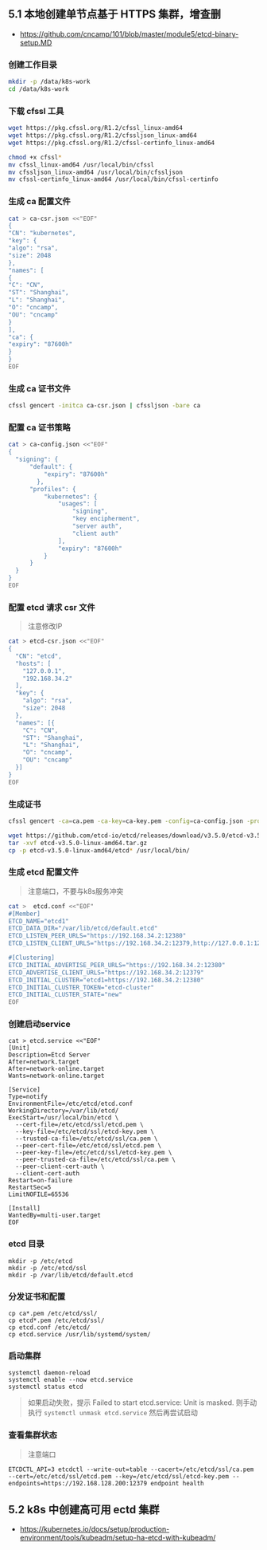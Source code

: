 ## 5.1 本地创建单节点基于 HTTPS 集群，增查删
- https://github.com/cncamp/101/blob/master/module5/etcd-binary-setup.MD

### 创建工作目录

```sh
mkdir -p /data/k8s-work
cd /data/k8s-work
```

### 下载 cfssl 工具

```sh
wget https://pkg.cfssl.org/R1.2/cfssl_linux-amd64
wget https://pkg.cfssl.org/R1.2/cfssljson_linux-amd64
wget https://pkg.cfssl.org/R1.2/cfssl-certinfo_linux-amd64

chmod +x cfssl*
mv cfssl_linux-amd64 /usr/local/bin/cfssl
mv cfssljson_linux-amd64 /usr/local/bin/cfssljson
mv cfssl-certinfo_linux-amd64 /usr/local/bin/cfssl-certinfo
```

### 生成 ca 配置文件

```sh
cat > ca-csr.json <<"EOF"
{
"CN": "kubernetes",
"key": {
"algo": "rsa",
"size": 2048
},
"names": [
{
"C": "CN",
"ST": "Shanghai",
"L": "Shanghai",
"O": "cncamp",
"OU": "cncamp"
}
],
"ca": {
"expiry": "87600h"
}
}
EOF
```

### 生成 ca 证书文件

```sh
cfssl gencert -initca ca-csr.json | cfssljson -bare ca
```

### 配置 ca 证书策略

```sh
cat > ca-config.json <<"EOF"
{
  "signing": {
      "default": {
          "expiry": "87600h"
        },
      "profiles": {
          "kubernetes": {
              "usages": [
                  "signing",
                  "key encipherment",
                  "server auth",
                  "client auth"
              ],
              "expiry": "87600h"
          }
      }
  }
}
EOF
```

### 配置 etcd 请求 csr 文件
> 注意修改IP
```sh
cat > etcd-csr.json <<"EOF"
{
  "CN": "etcd",
  "hosts": [
    "127.0.0.1",
    "192.168.34.2"
  ],
  "key": {
    "algo": "rsa",
    "size": 2048
  },
  "names": [{
    "C": "CN",
    "ST": "Shanghai",
    "L": "Shanghai",
    "O": "cncamp",
    "OU": "cncamp"
  }]
}
EOF
```

### 生成证书

```sh
cfssl gencert -ca=ca.pem -ca-key=ca-key.pem -config=ca-config.json -profile=kubernetes etcd-csr.json | cfssljson  -bare etcd
```

```sh
wget https://github.com/etcd-io/etcd/releases/download/v3.5.0/etcd-v3.5.0-linux-amd64.tar.gz
tar -xvf etcd-v3.5.0-linux-amd64.tar.gz
cp -p etcd-v3.5.0-linux-amd64/etcd* /usr/local/bin/
```

### 生成 etcd 配置文件
> 注意端口，不要与k8s服务冲突
```sh
cat >  etcd.conf <<"EOF"
#[Member]
ETCD_NAME="etcd1"
ETCD_DATA_DIR="/var/lib/etcd/default.etcd"
ETCD_LISTEN_PEER_URLS="https://192.168.34.2:12380"
ETCD_LISTEN_CLIENT_URLS="https://192.168.34.2:12379,http://127.0.0.1:12379"

#[Clustering]
ETCD_INITIAL_ADVERTISE_PEER_URLS="https://192.168.34.2:12380"
ETCD_ADVERTISE_CLIENT_URLS="https://192.168.34.2:12379"
ETCD_INITIAL_CLUSTER="etcd1=https://192.168.34.2:12380"
ETCD_INITIAL_CLUSTER_TOKEN="etcd-cluster"
ETCD_INITIAL_CLUSTER_STATE="new"
EOF
```

### 创建启动service
```shell
cat > etcd.service <<"EOF"
[Unit]
Description=Etcd Server
After=network.target
After=network-online.target
Wants=network-online.target

[Service]
Type=notify
EnvironmentFile=/etc/etcd/etcd.conf
WorkingDirectory=/var/lib/etcd/
ExecStart=/usr/local/bin/etcd \
  --cert-file=/etc/etcd/ssl/etcd.pem \
  --key-file=/etc/etcd/ssl/etcd-key.pem \
  --trusted-ca-file=/etc/etcd/ssl/ca.pem \
  --peer-cert-file=/etc/etcd/ssl/etcd.pem \
  --peer-key-file=/etc/etcd/ssl/etcd-key.pem \
  --peer-trusted-ca-file=/etc/etcd/ssl/ca.pem \
  --peer-client-cert-auth \
  --client-cert-auth
Restart=on-failure
RestartSec=5
LimitNOFILE=65536

[Install]
WantedBy=multi-user.target
EOF
```

### etcd 目录
```shell
mkdir -p /etc/etcd
mkdir -p /etc/etcd/ssl
mkdir -p /var/lib/etcd/default.etcd
```

### 分发证书和配置
```shell
cp ca*.pem /etc/etcd/ssl/
cp etcd*.pem /etc/etcd/ssl/
cp etcd.conf /etc/etcd/
cp etcd.service /usr/lib/systemd/system/
```

### 启动集群
```shell
systemctl daemon-reload
systemctl enable --now etcd.service
systemctl status etcd
```
> 如果启动失败，提示 Failed to start etcd.service: Unit is masked.
> 则手动执行 `systemctl unmask etcd.service` 然后再尝试启动

### 查看集群状态
> 注意端口
```shell
ETCDCTL_API=3 etcdctl --write-out=table --cacert=/etc/etcd/ssl/ca.pem --cert=/etc/etcd/ssl/etcd.pem --key=/etc/etcd/ssl/etcd-key.pem --endpoints=https://192.168.128.200:12379 endpoint health
```

## 5.2 k8s 中创建高可用 ectd 集群
- https://kubernetes.io/docs/setup/production-environment/tools/kubeadm/setup-ha-etcd-with-kubeadm/